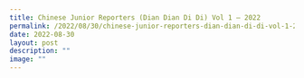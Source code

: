 ```yaml
---
title: Chinese Junior Reporters (Dian Dian Di Di) Vol 1 – 2022
permalink: /2022/08/30/chinese-junior-reporters-dian-dian-di-di-vol-1-2022/
date: 2022-08-30
layout: post
description: ""
image: ""
---
```


